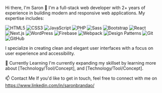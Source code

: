 Hi there, I'm Saron 👋
I'm a full-stack web developer with 2+ years of experience in building modern and responsive web applications. My expertise includes:

![HTML5](https://img.shields.io/badge/-HTML5-E34F26?logo=html5&logoColor=white&style=flat-square)
![CSS3](https://img.shields.io/badge/-CSS3-1572B6?logo=css3&logoColor=white&style=flat-square)
![JavaScript](https://img.shields.io/badge/-JavaScript-F7DF1E?logo=javascript&logoColor=black&style=flat-square)
![PHP](https://img.shields.io/badge/-PHP-777BB4?logo=php&logoColor=white&style=flat-square)
![Sass](https://img.shields.io/badge/-Sass-CC6699?logo=sass&logoColor=white&style=flat-square)
![Bootstrap](https://img.shields.io/badge/-Bootstrap-7952B3?logo=bootstrap&logoColor=white&style=flat-square)
![React](https://img.shields.io/badge/-React-61DAFB?logo=react&logoColor=black&style=flat-square)
![Next.js](https://img.shields.io/badge/-Next.js-000000?logo=next-dot-js&logoColor=white&style=flat-square)
![WordPress](https://img.shields.io/badge/-WordPress-21759B?logo=wordpress&logoColor=white&style=flat-square)
![Firebase](https://img.shields.io/badge/-Firebase-FFCA28?logo=firebase&logoColor=black&style=flat-square)
![Webpack](https://img.shields.io/badge/-Webpack-8DD6F9?logo=webpack&logoColor=black&style=flat-square)
![Design Patterns](https://img.shields.io/badge/-Design%20Patterns-2C3E50?logoColor=white&style=flat-square)
![Git](https://img.shields.io/badge/-Git-F05032?logo=git&logoColor=white&style=flat-square)
![GitHub](https://img.shields.io/badge/-GitHub-181717?logo=github&logoColor=white&style=flat-square)


I specialize in creating clean and elegant user interfaces with a focus on user experience and accessibility.

🌱 Currently Learning
I'm currently expanding my skillset by learning more about [Technology/Tool/Concept], and [Technology/Tool/Concept].

📫 Contact Me
If you'd like to get in touch, feel free to connect with me on https://www.linkedin.com/in/saronbrandao/
